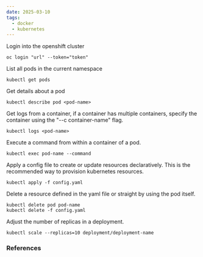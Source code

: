 ```yaml
---
date: 2025-03-10
tags:
  - docker
  - kubernetes
---
```

Login into the openshift cluster
```
oc login "url" --token="token"
```

List all pods in the current namespace
```
kubectl get pods
```

Get details about a pod
```
kubectl describe pod <pod-name>
```

Get logs from a container, if a container has multiple containers, specify the container using the "--c container-name" flag.
```
kubectl logs <pod-name>
```

Execute a command from within a container of a pod.
```
kubectl exec pod-name --command
```

Apply a config file to create or update resources declaratively. This is the recommended way to provision kubernetes resources.
```
kubectl apply -f config.yaml
```

Delete a resource defined in the yaml file or straight by using the pod itself.
```
kubectl delete pod pod-name
kubectl delete -f config.yaml
```

Adjust the number of replicas in a deployment. 
```
kubectl scale --replicas=10 deployment/deployment-name
```



### References

